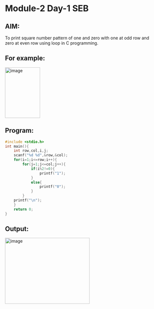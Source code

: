 # Module-2 Day-1 SEB
## AIM:
To print square number pattern of one and zero with one at odd row and zero at even row using loop in C programming.

## For example:
<img width="116" height="167" alt="image" src="https://github.com/user-attachments/assets/e4fa0e4b-5f27-4794-ad91-fe66237b20b0" />

## Program:
```c
#include <stdio.h>
int main(){
    int row,col,i,j;
    scanf("%d %d",&row,&col);
    for(i=1;i<=row;i++){
        for(j=1;j<=col;j++){
            if(i%2!=0){
                printf("1");
            }
            else{
                printf("0");
            }
        }
    printf("\n");
    }
    return 0;
}
```
## Output:
<img width="280" height="218" alt="image" src="https://github.com/user-attachments/assets/0c16304e-613f-44bd-8db2-f57f69339ca6" />
